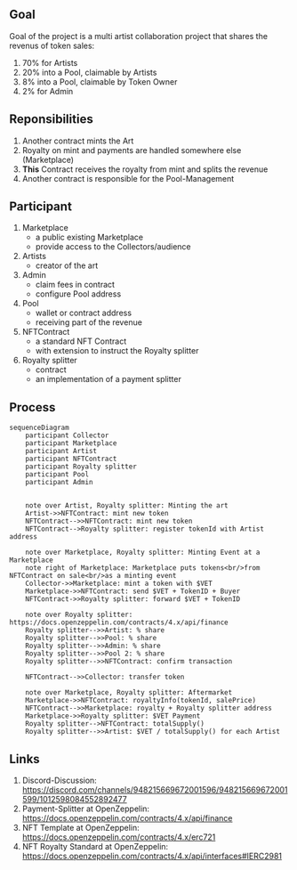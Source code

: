## Goal

Goal of the project is a multi artist collaboration project that shares the revenus of token sales:

1. 70% for Artists
1. 20% into a Pool, claimable by Artists
1. 8% into a Pool, claimable by Token Owner
1. 2% for Admin

## Reponsibilities

1. Another contract mints the Art
1. Royalty on mint and payments are handled somewhere else (Marketplace)
1. **This** Contract receives the royalty from mint and splits the revenue
1. Another contract is responsible for the Pool-Management

## Participant

1. Marketplace
   * a public existing Marketplace
   * provide access to the Collectors/audience
1. Artists
   * creator of the art
1. Admin
   * claim fees in contract
   * configure Pool address
1. Pool
   * wallet or contract address
   * receiving part of the revenue
1. NFTContract
   * a standard NFT Contract
   * with extension to instruct the Royalty splitter
1. Royalty splitter
   * contract
   * an implementation of a payment splitter

## Process

```mermaid
sequenceDiagram
    participant Collector
    participant Marketplace
    participant Artist
    participant NFTContract
    participant Royalty splitter
    participant Pool
    participant Admin

    
    note over Artist, Royalty splitter: Minting the art
    Artist->>NFTContract: mint new token
    NFTContract-->>NFTContract: mint new token
    NFTContract-->Royalty splitter: register tokenId with Artist address

    note over Marketplace, Royalty splitter: Minting Event at a Marketplace
    note right of Marketplace: Marketplace puts tokens<br/>from NFTContract on sale<br/>as a minting event
    Collector->>Marketplace: mint a token with $VET
    Marketplace->>NFTContract: send $VET + TokenID + Buyer
    NFTContract->>Royalty splitter: forward $VET + TokenID

    note over Royalty splitter: https://docs.openzeppelin.com/contracts/4.x/api/finance
    Royalty splitter-->>Artist: % share
    Royalty splitter-->>Pool: % share
    Royalty splitter-->>Admin: % share
    Royalty splitter-->>Pool 2: % share
    Royalty splitter-->>NFTContract: confirm transaction

    NFTContract-->>Collector: transfer token

    note over Marketplace, Royalty splitter: Aftermarket
    Marketplace->>NFTContract: royaltyInfo(tokenId, salePrice)
    NFTContract-->>Marketplace: royalty + Royalty splitter address
    Marketplace->>Royalty splitter: $VET Payment
    Royalty splitter-->NFTContract: totalSupply()
    Royalty splitter-->>Artist: $VET / totalSupply() for each Artist
```


## Links

1. Discord-Discussion: https://discord.com/channels/948215669672001596/948215669672001599/1012598084552892477
1. Payment-Splitter at OpenZeppelin: https://docs.openzeppelin.com/contracts/4.x/api/finance
1. NFT Template at OpenZeppelin: https://docs.openzeppelin.com/contracts/4.x/erc721
1. NFT Royalty Standard at OpenZeppelin: https://docs.openzeppelin.com/contracts/4.x/api/interfaces#IERC2981
